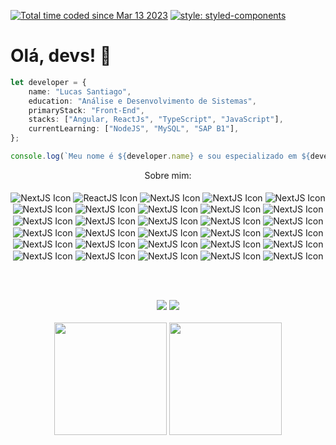  <a href="https://wakatime.com/@f5ad5fcf-3f17-4911-887b-a9e4ae244b4a"><img src="https://wakatime.com/badge/user/f5ad5fcf-3f17-4911-887b-a9e4ae244b4a.svg" alt="Total time coded since Mar 13 2023" /></a> [![style: styled-components](https://img.shields.io/badge/style-%F0%9F%92%85%20styled--components-orange.svg?colorB=daa357&colorA=db748e)](https://github.com/styled-components/styled-components)

<h1 color="white" align="left"> Olá, devs! 👋</h1>

```typescript
let developer = {
    name: "Lucas Santiago",
    education: "Análise e Desenvolvimento de Sistemas",
    primaryStack: "Front-End",
    stacks: ["Angular, ReactJs", "TypeScript", "JavaScript"],
    currentLearning: ["NodeJS", "MySQL", "SAP B1"],
};

console.log(`Meu nome é ${developer.name} e sou especializado em ${developer.primaryStack}.`);
```

 <div align="center">
Sobre mim:
  
  <div style="display: "><br>
  <img align="center" alt="NextJS Icon" src="https://img.shields.io/badge/Next-black?style=for-the-badge&logo=next.js&logoColor=white">
  <img align="center" alt="ReactJS Icon" src="https://img.shields.io/badge/react-%2320232a.svg?style=for-the-badge&logo=react&logoColor=%2361DAFB">
  <img align="center" alt="NextJS Icon" src="https://img.shields.io/badge/typescript-%23007ACC.svg?style=for-the-badge&logo=typescript&logoColor=white">
  <img align="center" alt="NextJS Icon" src="https://img.shields.io/badge/javascript-%23323330.svg?style=for-the-badge&logo=javascript&logoColor=%23F7DF1E">
  <img align="center" alt="NextJS Icon" src="https://img.shields.io/badge/tailwindcss-%2338B2AC.svg?style=for-the-badge&logo=tailwind-css&logoColor=white">
  <img align="center" alt="NextJS Icon" src="https://img.shields.io/badge/html5-%23E34F26.svg?style=for-the-badge&logo=html5&logoColor=white">
  <img align="center" alt="NextJS Icon" src="https://img.shields.io/badge/css3-%231572B6.svg?style=for-the-badge&logo=css3&logoColor=white">
  <img align="center" alt="NextJS Icon" src="https://img.shields.io/badge/java-%23ED8B00.svg?style=for-the-badge&logo=openjdk&logoColor=white">
  <img align="center" alt="NextJS Icon" src="https://img.shields.io/badge/php-%23777BB4.svg?style=for-the-badge&logo=php&logoColor=white">
  <img align="center" alt="NextJS Icon" src="https://img.shields.io/badge/Edge-0078D7?style=for-the-badge&logo=Microsoft-edge&logoColor=white">
  <img align="center" alt="NextJS Icon" src="https://img.shields.io/badge/Opera-FF1B2D?style=for-the-badge&logo=Opera&logoColor=white">
  <img align="center" alt="NextJS Icon" src="https://img.shields.io/badge/Firebase-039BE5?style=for-the-badge&logo=Firebase&logoColor=white">
  <img align="center" alt="NextJS Icon" src="https://img.shields.io/badge/MongoDB-%234ea94b.svg?style=for-the-badge&logo=mongodb&logoColor=white">
  <img align="center" alt="NextJS Icon" src="https://img.shields.io/badge/mysql-%2300f.svg?style=for-the-badge&logo=mysql&logoColor=white">
  <img align="center" alt="NextJS Icon" src="https://img.shields.io/badge/planetscale-%23000000.svg?style=for-the-badge&logo=planetscale&logoColor=white">
  <img align="center" alt="NextJS Icon" src="https://img.shields.io/badge/Adobe%20XD-470137?style=for-the-badge&logo=Adobe%20XD&logoColor=#FF61F6">
  <img align="center" alt="NextJS Icon" src="https://img.shields.io/badge/figma-%23F24E1E.svg?style=for-the-badge&logo=figma&logoColor=white">
  <img align="center" alt="NextJS Icon" src="https://img.shields.io/badge/bootstrap-%238511FA.svg?style=for-the-badge&logo=bootstrap&logoColor=white">
  <img align="center" alt="NextJS Icon" src="https://img.shields.io/badge/chakra-%234ED1C5.svg?style=for-the-badge&logo=chakraui&logoColor=white">
  <img align="center" alt="NextJS Icon" src="https://img.shields.io/badge/daisyui-5A0EF8?style=for-the-badge&logo=daisyui&logoColor=white">
  <img align="center" alt="NextJS Icon" src="https://img.shields.io/badge/express.js-%23404d59.svg?style=for-the-badge&logo=express&logoColor=%2361DAFB">
  <img align="center" alt="NextJS Icon" src="https://img.shields.io/badge/Insomnia-black?style=for-the-badge&logo=insomnia&logoColor=5849BE">
  <img align="center" alt="NextJS Icon" src="https://img.shields.io/badge/jquery-%230769AD.svg?style=for-the-badge&logo=jquery&logoColor=white">
  <img align="center" alt="NextJS Icon" src="https://img.shields.io/badge/NPM-%23CB3837.svg?style=for-the-badge&logo=npm&logoColor=white">
  <img align="center" alt="NextJS Icon" src="https://img.shields.io/badge/node.js-6DA55F?style=for-the-badge&logo=node.js&logoColor=white">
  <img align="center" alt="NextJS Icon" src="https://img.shields.io/badge/NODEMON-%23323330.svg?style=for-the-badge&logo=nodemon&logoColor=%BBDEAD">
  <img align="center" alt="NextJS Icon" src="https://img.shields.io/badge/redux-%23593d88.svg?style=for-the-badge&logo=redux&logoColor=white">
  <img align="center" alt="NextJS Icon" src="https://img.shields.io/badge/styled--components-DB7093?style=for-the-badge&logo=styled-components&logoColor=white">
  <img align="center" alt="NextJS Icon" src="https://img.shields.io/badge/vite-%23646CFF.svg?style=for-the-badge&logo=vite&logoColor=white">
  <img align="center" alt="NextJS Icon" src="https://img.shields.io/badge/WordPress-%23117AC9.svg?style=for-the-badge&logo=WordPress&logoColor=white">
<!--   <img align="center" alt="NextJS Icon" src=""> -->
  
  <br><br>
 </div>
  <a href = "mailto:luccassantiago.contato@gmail.com"><img src="https://img.shields.io/badge/-Gmail-%23333?style=for-the-badge&logo=gmail&logoColor=white" target="_blank"></a>
  <a href="https://www.linkedin.com/in/santiagolucas1/" target="_blank"><img src="https://img.shields.io/badge/-LinkedIn-%230077B5?style=for-the-badge&logo=linkedin&logoColor=white" target="_blank"></a> 
   
 </div>
<br>
<div align="center">
 
<img height="180em" src="https://github-readme-stats.vercel.app/api?username=manosanti&show_icons=true&hide_border=true&count_private=true&include_all_commits=true&theme=tokyonight" />

<img height="180em" src="https://github-readme-stats.vercel.app/api/top-langs/?username=manosanti&exclude_repo=KNN-Image-Classification&show_icons=true&hide_border=true&layout=compact&langs_count=8&theme=tokyonight"/>	
 
 
